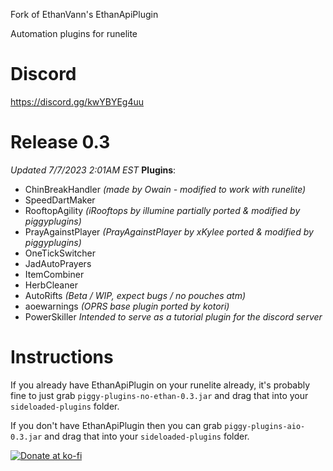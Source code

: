 Fork of EthanVann's EthanApiPlugin

Automation plugins for runelite

# Discord
https://discord.gg/kwYBYEg4uu

# Release 0.3
*Updated 7/7/2023 2:01AM EST*
**Plugins**:
- ChinBreakHandler *(made by Owain - modified to work with runelite)*
- SpeedDartMaker
- RooftopAgility *(iRooftops by illumine partially ported & modified by piggyplugins)*
- PrayAgainstPlayer *(PrayAgainstPlayer by xKylee ported & modified by piggyplugins)*
- OneTickSwitcher
- JadAutoPrayers
- ItemCombiner
- HerbCleaner
- AutoRifts *(Beta / WIP, expect bugs / no pouches atm)*
- aoewarnings *(OPRS base plugin ported by kotori)*
- PowerSkiller *Intended to serve as a tutorial plugin for the discord server*

# Instructions
If you already have EthanApiPlugin on your runelite already, it's probably fine to just grab `piggy-plugins-no-ethan-0.3.jar` and drag that into your `sideloaded-plugins` folder.

If you don't have EthanApiPlugin then you can grab `piggy-plugins-aio-0.3.jar` and drag that into your `sideloaded-plugins` folder.


[![Donate at ko-fi](https://www.ko-fi.com/img/githubbutton_sm.svg)](https://ko-fi.com/0hutch)
